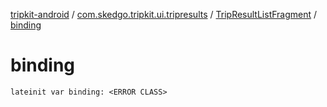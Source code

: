 [tripkit-android](../../index.md) / [com.skedgo.tripkit.ui.tripresults](../index.md) / [TripResultListFragment](index.md) / [binding](./binding.md)

# binding

`lateinit var binding: <ERROR CLASS>`